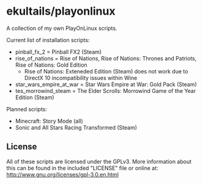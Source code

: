 # ekultails/playonlinux

A collection of my own PlayOnLinux scripts.

Current list of installation scripts:

* pinball_fx_2 = Pinball FX2 (Steam)
* rise_of_nations = Rise of Nations, Rise of Nations: Thrones and Patriots, Rise of Nations: Gold Edition 
    * Rise of Nations: Exteneded Edition (Steam) does not work due to DirectX 10 incompatibility issues within Wine   
* star_wars_empire_at_war = Star Wars Empire at War: Gold Pack (Steam)
* tes_morrowind_steam = The Elder Scrolls: Morrowind Game of the Year Edition (Steam)

Planned scripts:

* Minecraft: Story Mode (all)
* Sonic and All Stars Racing Transformed (Steam)


## License

All of these scripts are licensed under the GPLv3. More information about this can be found in the included "LICENSE" file or online at: http://www.gnu.org/licenses/gpl-3.0.en.html
